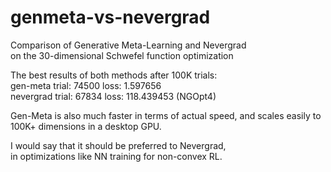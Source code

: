 # genmeta-vs-nevergrad
Comparison of Generative Meta-Learning and Nevergrad  
on the 30-dimensional Schwefel function optimization

The best results of both methods after 100K trials:  
gen-meta trial: 74500 loss: 1.597656  
nevergrad trial: 67834 loss: 118.439453 (NGOpt4)

Gen-Meta is also much faster in terms of actual speed,
and scales easily to 100K+ dimensions in a desktop GPU.

I would say that it should be preferred to Nevergrad,  
in optimizations like NN training for non-convex RL.
